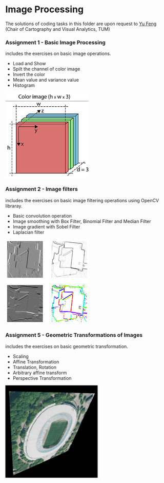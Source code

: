 # Image Processing

The solutions of coding tasks in this folder are upon request to [Yu Feng](mailto:y.feng@tum.de) (Chair of Cartography and Visual Analytics, TUM)

### Assignment 1 - Basic Image Processing

includes the exercises on basic image operations.
- Load and Show
- Spilt the channel of color image
- Invert the color
- Mean value and variance value
- Histogram

![Assignment_1](_pic/Assignment_1.png)

### Assignment 2 - Image filters

includes the exercises on basic image filtering operations using OpenCV libraray.
- Basic convolution operation
- Image smoothing with Box Filter, Binomial Filter and Median Filter
- Image gradient with Sobel Filter
- Laplacian filter

![Assignment_2](_pic/Assignment_2.png)

### Assignment 5 - Geometric Transformations of Images

includes the exercises on basic geometric transformation.
- Scaling
- Affine Transformation
- Translation, Rotation
- Arbitrary affine transform
- Perspective Transformation

![Assignment_5](_pic/Assignment_5.png)
